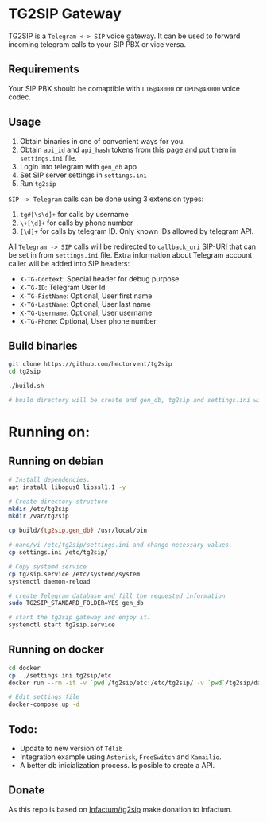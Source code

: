 # TG2SIP Gateway

TG2SIP is a `Telegram <-> SIP` voice gateway. It can be used to forward incoming telegram calls to your SIP PBX or vice versa.

## Requirements

Your SIP PBX should be comaptible with `L16@48000` or `OPUS@48000` voice codec.

## Usage

1. Obtain binaries in one of convenient ways for you.
2. Obtain `api_id` and `api_hash` tokens from [this](https://my.telegram.org) page and put them in `settings.ini` file.
3. Login into telegram with `gen_db` app
4. Set SIP server settings in `settings.ini`
5. Run `tg2sip`

`SIP -> Telegram` calls can be done using 3 extension types:

1. `tg#[\s\d]+` for calls by username
2. `\+[\d]+` for calls by phone number
3. `[\d]+` for calls by telegram ID. Only known IDs allowed by telegram API.

All `Telegram -> SIP` calls will be redirected to `callback_uri` SIP-URI that can be set in from `settings.ini` file. 
Extra information about Telegram account caller will be added into SIP headers:

* `X-TG-Context`: Special header for debug purpose
* `X-TG-ID`: Telegram User Id
* `X-TG-FistName`: Optional, User first name
* `X-TG-LastName`: Optional, User last name
* `X-TG-Username`: Optional, User username
* `X-TG-Phone`: Optional, User phone number


## Build binaries

```bash
git clone https://github.com/hectorvent/tg2sip
cd tg2sip

./build.sh

# build directory will be create and gen_db, tg2sip and settings.ini will exist
```

# Running on:

## Running on debian

```bash
# Install dependencies.
apt install libopus0 libssl1.1 -y

# Create directory structure
mkdir /etc/tg2sip
mkdir /var/tg2sip

cp build/{tg2sip,gen_db} /usr/local/bin

# nano/vi /etc/tg2sip/settings.ini and change necessary values.
cp settings.ini /etc/tg2sip/

# Copy systemd service
cp tg2sip.service /etc/systemd/system
systemctl daemon-reload

# create Telegram database and fill the requested information
sudo TG2SIP_STANDARD_FOLDER=YES gen_db

# start the tg2sip gateway and enjoy it.
systemctl start tg2sip.service
```

## Running on docker

```bash
cd docker
cp ../settings.ini tg2sip/etc
docker run --rm -it -v `pwd`/tg2sip/etc:/etc/tg2sip/ -v `pwd`/tg2sip/data:/var/tg2sip/ -e TG2SIP_STANDARD_FOLDER=YES hectorvent/tg2sip-gateway gen_db

# Edit settings file
docker-compose up -d
```

## Todo:

- Update to new version of `Tdlib`
- Integration example using `Asterisk`, `FreeSwitch` and `Kamailio`.
- A better db inicialization process. Is posible to create a API.

## Donate

As this repo is based on [Infactum/tg2sip](https://github.com/Infactum/tg2sip) make donation to Infactum.